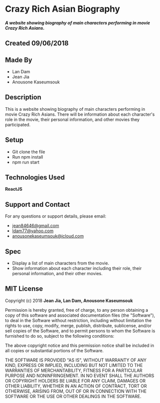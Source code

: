 # Crazy Rich Asian Biography
##### A website showing biography of main characters performing in movie Crazy Rich Asians.

## Created 09/06/2018

## Made By

  * Lan Dam
  * Jean Jia
  * Anousone Kaseumsouk

## Description

This is a website showing biography of main characters performing in movie Crazy Rich Asians. There will be information about each character's role in the movie, their personal information, and other movies they participated.

## Setup

  * Git clone the file
  * Run npm install
  * npm run start

## Technologies Used

  **ReactJS**

## Support and Contact

For any questions or support details, please email:
  * jean84646@gmail.com  
  * ldam77@yahoo.com  
  * anousonekaseumsouk@icloud.com

## Spec

* Display a list of main characters from the movie.
* Show information about each character including their role, their personal information, and their other movies.

## MIT License

Copyright (c) 2018 **Jean Jia, Lan Dam, Anousone Kaseumsouk**

Permission is hereby granted, free of charge, to any person obtaining a copy
of this software and associated documentation files (the "Software"), to deal
in the Software without restriction, including without limitation the rights
to use, copy, modify, merge, publish, distribute, sublicense, and/or sell
copies of the Software, and to permit persons to whom the Software is
furnished to do so, subject to the following conditions:

The above copyright notice and this permission notice shall be included in all
copies or substantial portions of the Software.

THE SOFTWARE IS PROVIDED "AS IS", WITHOUT WARRANTY OF ANY KIND, EXPRESS OR
IMPLIED, INCLUDING BUT NOT LIMITED TO THE WARRANTIES OF MERCHANTABILITY,
FITNESS FOR A PARTICULAR PURPOSE AND NONINFRINGEMENT. IN NO EVENT SHALL THE
AUTHORS OR COPYRIGHT HOLDERS BE LIABLE FOR ANY CLAIM, DAMAGES OR OTHER
LIABILITY, WHETHER IN AN ACTION OF CONTRACT, TORT OR OTHERWISE, ARISING FROM,
OUT OF OR IN CONNECTION WITH THE SOFTWARE OR THE USE OR OTHER DEALINGS IN THE
SOFTWARE.
